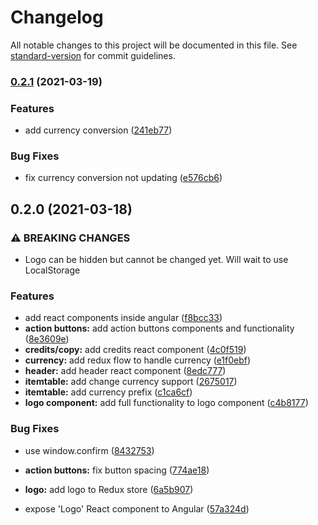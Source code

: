 # Changelog

All notable changes to this project will be documented in this file. See [standard-version](https://github.com/conventional-changelog/standard-version) for commit guidelines.

### [0.2.1](https://github.com/emanu-dev/react-invoicing/compare/v0.2.0...v0.2.1) (2021-03-19)


### Features

* add currency conversion ([241eb77](https://github.com/emanu-dev/react-invoicing/commit/241eb779a5447ee853f47a01abc82aed5f9c9b3c))


### Bug Fixes

* fix currency conversion not updating ([e576cb6](https://github.com/emanu-dev/react-invoicing/commit/e576cb6ff382d326c8d16619334f7547ba81b838))

## 0.2.0 (2021-03-18)


### ⚠ BREAKING CHANGES

* Logo can be hidden but cannot be changed yet. Will wait to use LocalStorage

### Features

* add react components inside angular ([f8bcc33](https://github.com/emanu-dev/react-invoicing/commit/f8bcc333493f7dcb4c222fad4169b7a59daf2e70))
* **action buttons:** add action buttons components and functionality ([8e3609e](https://github.com/emanu-dev/react-invoicing/commit/8e3609e0af4e6428f84991d08fc3c3cc69bb4d71))
* **credits/copy:** add credits react component ([4c0f519](https://github.com/emanu-dev/react-invoicing/commit/4c0f519d79fdf9063aae0fb2e0d5b15b28d12c9e))
* **currency:** add redux flow to handle currency ([e1f0ebf](https://github.com/emanu-dev/react-invoicing/commit/e1f0ebff8348ab3de4bad16a26d5184d612f8e49))
* **header:** add header react component ([8edc777](https://github.com/emanu-dev/react-invoicing/commit/8edc77768bb2b99693fc0414df2ab63b56bd080c))
* **itemtable:** add change currency support ([2675017](https://github.com/emanu-dev/react-invoicing/commit/26750177c61ddbceebd2df9580bec4629f3fe06c))
* **itemtable:** add currency prefix ([c1ca6cf](https://github.com/emanu-dev/react-invoicing/commit/c1ca6cf1a5bd0d152fd92e287a85bc8ea47a6321))
* **logo component:** add full functionality to logo component ([c4b8177](https://github.com/emanu-dev/react-invoicing/commit/c4b81778881e696fff38144a4257cc59c9fd3d22))


### Bug Fixes

* use window.confirm ([8432753](https://github.com/emanu-dev/react-invoicing/commit/843275347f7b5475937ffd04f09e4e0bd8d46422))
* **action buttons:** fix button spacing ([774ae18](https://github.com/emanu-dev/react-invoicing/commit/774ae18a77bb566464e9360d9224576cc4538d66))
* **logo:** add logo to Redux store ([6a5b907](https://github.com/emanu-dev/react-invoicing/commit/6a5b90776400c7c46a24cb02e619c8272d441a60))


* expose 'Logo' React component to Angular ([57a324d](https://github.com/emanu-dev/react-invoicing/commit/57a324d9032816818533c61c146913f2648046d4))
